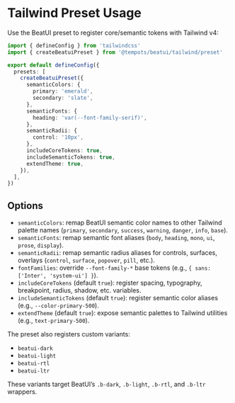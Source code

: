 # Tailwind Preset Usage

Use the BeatUI preset to register core/semantic tokens with Tailwind v4:

```ts
import { defineConfig } from 'tailwindcss'
import { createBeatuiPreset } from '@tempots/beatui/tailwind/preset'

export default defineConfig({
  presets: [
    createBeatuiPreset({
      semanticColors: {
        primary: 'emerald',
        secondary: 'slate',
      },
      semanticFonts: {
        heading: 'var(--font-family-serif)',
      },
      semanticRadii: {
        control: '10px',
      },
      includeCoreTokens: true,
      includeSemanticTokens: true,
      extendTheme: true,
    }),
  ],
})
```

## Options

- `semanticColors`: remap BeatUI semantic color names to other Tailwind palette names (`primary`, `secondary`, `success`, `warning`, `danger`, `info`, `base`).
- `semanticFonts`: remap semantic font aliases (`body`, `heading`, `mono`, `ui`, `prose`, `display`).
- `semanticRadii`: remap semantic radius aliases for controls, surfaces, overlays (`control`, `surface`, `popover`, `pill`, etc.).
- `fontFamilies`: override `--font-family-*` base tokens (e.g., `{ sans: ['Inter', 'system-ui'] }`).
- `includeCoreTokens` (default `true`): register spacing, typography, breakpoint, radius, shadow, etc. variables.
- `includeSemanticTokens` (default `true`): register semantic color aliases (e.g., `--color-primary-500`).
- `extendTheme` (default `true`): expose semantic palettes to Tailwind utilities (e.g., `text-primary-500`).

The preset also registers custom variants:

- `beatui-dark`
- `beatui-light`
- `beatui-rtl`
- `beatui-ltr`

These variants target BeatUI’s `.b-dark`, `.b-light`, `.b-rtl`, and `.b-ltr` wrappers.
